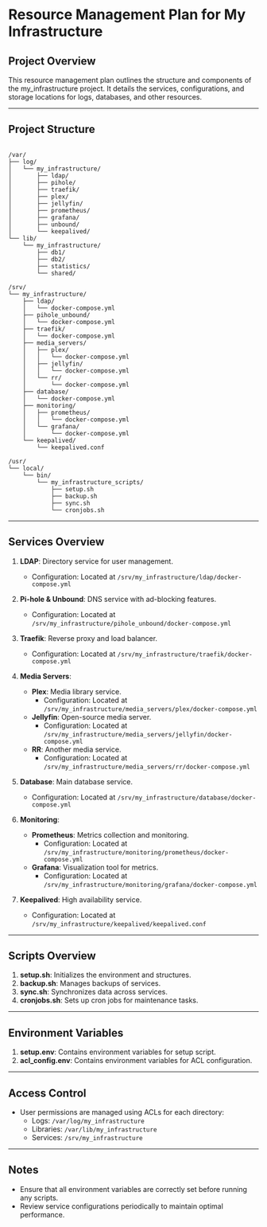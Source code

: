 # Resource Management Plan for My Infrastructure

## Project Overview
This resource management plan outlines the structure and components of the my_infrastructure project. It details the services, configurations, and storage locations for logs, databases, and other resources.

---
## Project Structure

```

/var/
├── log/
│   └── my_infrastructure/
│       ├── ldap/
│       ├── pihole/
│       ├── traefik/
│       ├── plex/
│       ├── jellyfin/
│       ├── prometheus/
│       ├── grafana/
│       ├── unbound/
│       └── keepalived/
└── lib/
    └── my_infrastructure/
        ├── db1/
        ├── db2/
        ├── statistics/
        └── shared/
    
/srv/
└── my_infrastructure/
    ├── ldap/
    │   └── docker-compose.yml
    ├── pihole_unbound/
    │   └── docker-compose.yml
    ├── traefik/
    │   └── docker-compose.yml
    ├── media_servers/
    │   ├── plex/
    │   │   └── docker-compose.yml
    │   ├── jellyfin/
    │   │   └── docker-compose.yml
    │   └── rr/
    │       └── docker-compose.yml
    ├── database/
    │   └── docker-compose.yml
    ├── monitoring/
    │   ├── prometheus/
    │   │   └── docker-compose.yml
    │   └── grafana/
    │       └── docker-compose.yml
    └── keepalived/
        └── keepalived.conf

/usr/
└── local/
    └── bin/
        └── my_infrastructure_scripts/
            ├── setup.sh
            ├── backup.sh
            ├── sync.sh
            └── cronjobs.sh
```
---

## Services Overview
1. **LDAP**: Directory service for user management.
   - Configuration: Located at `/srv/my_infrastructure/ldap/docker-compose.yml`

2. **Pi-hole & Unbound**: DNS service with ad-blocking features.
   - Configuration: Located at `/srv/my_infrastructure/pihole_unbound/docker-compose.yml`

3. **Traefik**: Reverse proxy and load balancer.
   - Configuration: Located at `/srv/my_infrastructure/traefik/docker-compose.yml`

4. **Media Servers**:
   - **Plex**: Media library service.
     - Configuration: Located at `/srv/my_infrastructure/media_servers/plex/docker-compose.yml`
   - **Jellyfin**: Open-source media server.
     - Configuration: Located at `/srv/my_infrastructure/media_servers/jellyfin/docker-compose.yml`
   - **RR**: Another media service.
     - Configuration: Located at `/srv/my_infrastructure/media_servers/rr/docker-compose.yml`

5. **Database**: Main database service.
   - Configuration: Located at `/srv/my_infrastructure/database/docker-compose.yml`

6. **Monitoring**:
   - **Prometheus**: Metrics collection and monitoring.
     - Configuration: Located at `/srv/my_infrastructure/monitoring/prometheus/docker-compose.yml`
   - **Grafana**: Visualization tool for metrics.
     - Configuration: Located at `/srv/my_infrastructure/monitoring/grafana/docker-compose.yml`

7. **Keepalived**: High availability service.
   - Configuration: Located at `/srv/my_infrastructure/keepalived/keepalived.conf`

---

## Scripts Overview
1. **setup.sh**: Initializes the environment and structures.
2. **backup.sh**: Manages backups of services.
3. **sync.sh**: Synchronizes data across services.
4. **cronjobs.sh**: Sets up cron jobs for maintenance tasks.

---

## Environment Variables
1. **setup.env**: Contains environment variables for setup script.
2. **acl_config.env**: Contains environment variables for ACL configuration.

---

## Access Control
- User permissions are managed using ACLs for each directory:
  - Logs: `/var/log/my_infrastructure`
  - Libraries: `/var/lib/my_infrastructure`
  - Services: `/srv/my_infrastructure`

---

## Notes
- Ensure that all environment variables are correctly set before running any scripts.
- Review service configurations periodically to maintain optimal performance.

